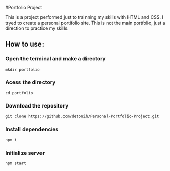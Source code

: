#Portfolio Project

This is a project performed just to trainning my skills with HTML and CSS. I tryed to create a personal portifolio site. This is not the main portfolio, just a direction to practice my skills.

## How to use:

### Open the terminal and make a directory

```
mkdir portfolio
```

### Acess the directory

```
cd portfolio
```

### Download the repository

```
git clone https://github.com/detonih/Personal-Portfolio-Project.git
```

### Install dependencies

```
npm i
```

### Initialize server

```
npm start
```
